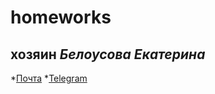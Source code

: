 # homeworks
## хозяин _Белоусова Екатерина_
*[Почта](mailto:eobelousova@edu.hse.ru)
*[Telegram](https://t.me/eobelousova)
